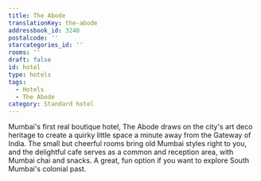 ```yaml
---
title: The Abode
translationKey: the-abode
addressbook_id: 3240
postalcode: ''
starcategories_id: ''
rooms: ''
draft: false
id: hotel
type: hotels
tags:
  - Hotels
  - The Abode
category: Standard hotel
---
```

Mumbai's first real boutique hotel, The Abode draws on the city's art deco heritage to create a quirky little space a minute away from the Gateway of India. The small but cheerful rooms bring old Mumbai styles right to you, and the delightful cafe serves as a common and reception area, with Mumbai chai and snacks. A great, fun option if you want to explore South Mumbai's colonial past.